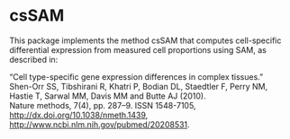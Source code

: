 # csSAM

This package implements the method csSAM that computes cell-specific differential expression from measured cell proportions using SAM, as described in:

“Cell type-specific gene expression differences in complex tissues.”  
Shen-Orr SS, Tibshirani R, Khatri P, Bodian DL, Staedtler F, Perry NM, Hastie T, Sarwal MM, Davis MM and Butte AJ (2010).  
Nature methods, 7(4), pp. 287–9. ISSN 1548-7105,  
http://dx.doi.org/10.1038/nmeth.1439, http://www.ncbi.nlm.nih.gov/pubmed/20208531.

